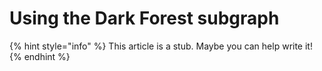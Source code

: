 # Using the Dark Forest subgraph

{% hint style="info" %}
This article is a stub. Maybe you can help write it!
{% endhint %}



